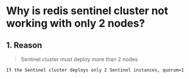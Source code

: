 # Why is redis sentinel cluster not working with only 2 nodes?

## 1. Reason
> Sentinel cluster must deploy more than 2 nodes

```markdown
If the Sentinel cluster deploys only 2 Sentinel instances, quorum=1


```